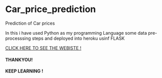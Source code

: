 # Car_price_prediction
Prediction of Car prices

In this i have used Python as my programming Language
some data pre-processsing steps and deployed into heroku usinf FLASK 

[CLICK HERE TO SEE THE WEBISTE !](https://car-speed.herokuapp.com)


#### THANKYOU! 
#### KEEP LEARNING !
